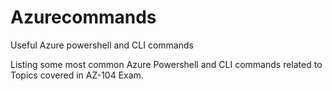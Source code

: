# Azurecommands
Useful Azure powershell and CLI commands

Listing some most common Azure Powershell and CLI commands related to Topics covered in AZ-104 Exam.

